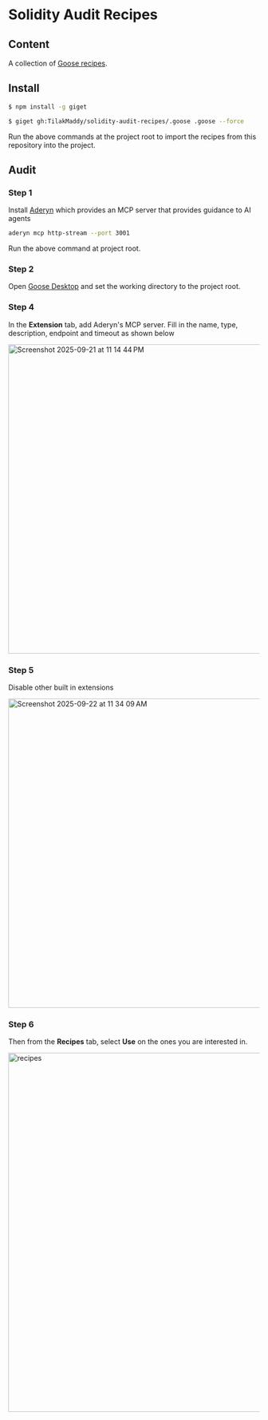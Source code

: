 # Solidity Audit Recipes

## Content

A collection of [Goose recipes](https://block.github.io/goose/docs/quickstart).

## Install

```bash
$ npm install -g giget

$ giget gh:TilakMaddy/solidity-audit-recipes/.goose .goose --force
```

Run the above commands at the project root to import the recipes from this repository into the project.

## Audit

### Step 1

Install [Aderyn](https://github.com/cyfrin/aderyn) which provides an MCP server that provides guidance to AI agents

```bash
aderyn mcp http-stream --port 3001
```
Run the above command at project root.

### Step 2

Open [Goose Desktop](https://block.github.io/goose/docs/getting-started/installation) and set the working directory to the project root. 

### Step 4

In the **Extension** tab, add Aderyn's MCP server. Fill in the name, type, description, endpoint and timeout as shown below

<img height="620" alt="Screenshot 2025-09-21 at 11 14 44 PM" src="https://github.com/user-attachments/assets/c1946882-1aff-49e6-9d86-e089784677ee" />

### Step 5

Disable other built in extensions

<img height="620" alt="Screenshot 2025-09-22 at 11 34 09 AM" src="https://github.com/user-attachments/assets/30aafa44-b8c9-49ad-a30d-baab9d989f52" />

### Step 6

Then from the **Recipes** tab, select **Use** on the ones you are interested in.

<img width="720" alt="recipes" src="https://github.com/user-attachments/assets/845e61f3-b5b0-4cc6-a451-dcc3e82d53f8" />
